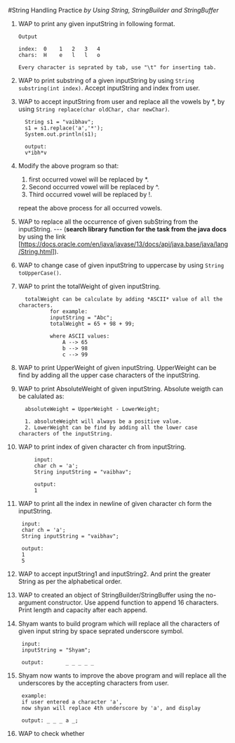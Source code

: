 #String Handling Practice
 *by Using String, StringBuilder and StringBuffer*
 
 1. WAP to print any given inputString in following format.
       
        Output
  
        index:  0    1   2   3   4   
        chars:  H    e   l   l   o
        
        Every character is seprated by tab, use "\t" for inserting tab.
   2. WAP to print substring of a given inputString by using ```String substring(int index)```. Accept inputString and index from user.
   
   3. WAP to accept inputString from user and replace all the vowels by *, by using ```String replace(char oldChar, char newChar)```.
     
            String s1 = "vaibhav";
            s1 = s1.replace('a','*');
            System.out.println(s1);
            
            output:
            v*ibh*v
   
   4. Modify the above program so that:
        1. first occurred vowel will be replaced by *.
        2. Second occurred vowel will be replaced by ^.
        3. Third occurred vowel will be replaced by !.
        
        repeat the above process for all occurred vowels.
   
   5. WAP to replace all the occurrence of given subString from the inputString. --- (**search library function for the task from the java docs** by using the link [https://docs.oracle.com/en/java/javase/13/docs/api/java.base/java/lang/String.html]).
   
   6. WAP to change case of given inputString to uppercase by using ```String toUpperCase()```.
   
   7. WAP to print the totalWeight of given inputString.
            
            totalWeight can be calculate by adding *ASCII* value of all the characters.
                    for example:
                    inputString = "Abc";
                    totalWeight = 65 + 98 + 99;
                    
                    where ASCII values:
                        A --> 65
                        b --> 98
                        c --> 99
            
   8. WAP to print UpperWeight of given inputString. UpperWeight can be find by adding all the upper case characters of the inputString.
   
   9. WAP to print AbsoluteWeight of given inputString. Absolute weigth can be calulated as:
   
            absoluteWeight = UpperWeight - LowerWeight;
            
            1. absoluteWeight will always be a positive value.
            2. LowerWeight can be find by adding all the lower case characters of the inputString.
    
   10. WAP to print index of given character ch from inputString.
        
                input:
                char ch = 'a';
                String inputString = "vaibhav";
                   
                output:
                1        
   
   11. WAP to print all the index in newline of given character ch form the inputString.
   
            input:
            char ch = 'a';
            String inputString = "vaibhav";
   
            output:
            1
            5
            
   12. WAP to accept inputString1 and inputString2. And print the greater String as per the alphabetical order.
   
   13. WAP to created an object of StringBuilder/StringBuffer using the no-argument constructor. Use append function to append 16 characters. Print length and capacity after each append.
   
   14. Shyam wants to build program which will replace all the characters of given input string by space seprated underscore symbol.
   
            input:
            inputString = "Shyam";
            
            output:       _ _ _ _ _
   15. Shyam now wants to improve the above program and will replace all the underscores by the accepting characters from user.
            
            example:
            if user entered a character 'a',
            now shyan will replace 4th underscore by 'a', and display
            
            output: _ _ _ a _;
   16. WAP to check whether 
